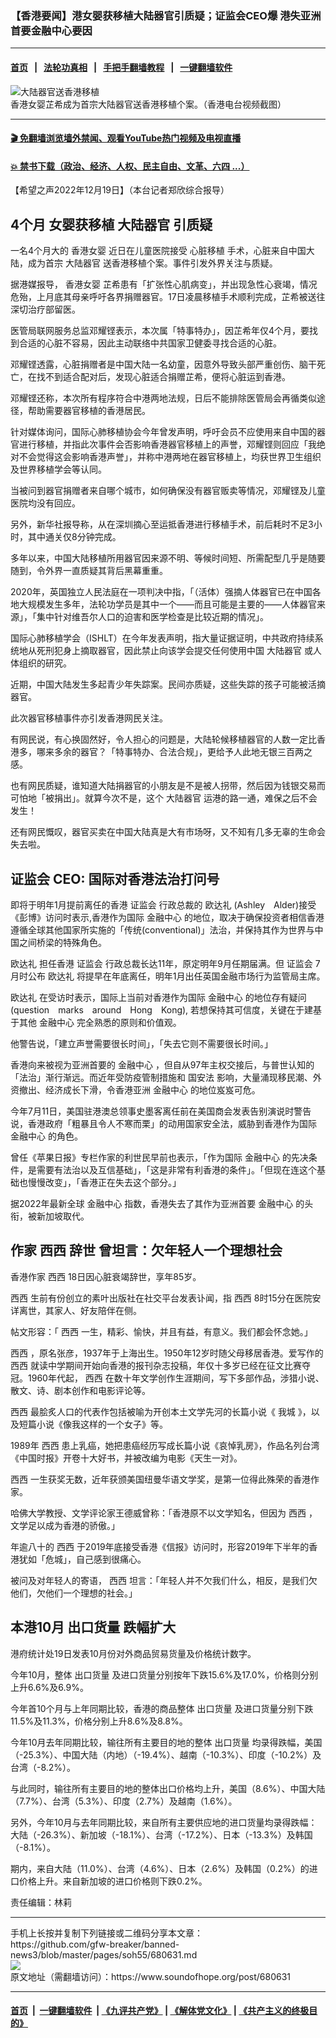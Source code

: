 ### 【香港要闻】港女婴获移植大陆器官引质疑；证监会CEO爆 港失亚洲首要金融中心要因
------------------------

#### [首页](https://github.com/gfw-breaker/banned-news3/blob/master/README.md) &nbsp;&nbsp;|&nbsp;&nbsp; [法轮功真相](https://github.com/begood0513/basic/blob/master/README.md)  &nbsp;&nbsp;|&nbsp;&nbsp; [手把手翻墙教程](https://github.com/gfw-breaker/guides/wiki)  &nbsp;&nbsp;|&nbsp;&nbsp; [一键翻墙软件](https://github.com/gfw-breaker/nogfw/blob/master/README.md)  



<div><img alt="大陆器官送香港移植" src="https://img.soundofhope.org/2022-12/yizhi-1671475488298.jpg"/>
<br/><figcaption class="caption">
 香港女婴芷希成为首宗大陆器官送香港移植个案。（香港电台视频截图）
</figcaption></div><hr/>

#### [ 🎬  免翻墙浏览墙外禁闻、观看YouTube热门视频及电视直播](https://github.com/gfw-breaker/HelloWorld)

#### [ 💥  禁书下载（政治、经济、人权、民主自由、文革、六四 ...）](https://github.com/gfw-breaker/books/blob/master/README.md)

<div><div class="Content__Wrapper sc-1bvya0-0 elmmKw article_body" itemprop="articleBody">
 <div id="post_place_1">
 </div>
 <p class="meta-top">
  <span class="meta">
   【希望之声2022年12月19日】（本台记者郑欣综合报导）
  </span>
 </p>
 <h2>
  4个月
  <strong>
   女婴获移植
   <ok href="/term/819372">
    大陆器官
   </ok>
   引质疑
  </strong>
 </h2>
 <p>
  一名4个月大的
  <ok href="/term/819369">
   香港女婴
  </ok>
  近日在儿童医院接受
  <ok href="/term/295015">
   心脏移植
  </ok>
  手术，心脏来自中国大陆，成为首宗
  <ok href="/term/819372">
   大陆器官
  </ok>
  送香港移植个案。事件引发外界关注与质疑。
 </p>
 <p>
  据港媒报导，
  <ok href="/term/819369">
   香港女婴
  </ok>
  芷希患有「扩张性心肌病变」，并出现急性心衰竭，情况危殆，上月底其母亲呼吁各界捐赠器官。17日凌晨移植手术顺利完成，芷希被送往深切治疗部留医。
 </p>
 <p>
  医管局联网服务总监邓耀铿表示，本次属「特事特办」，因芷希年仅4个月，要找到合适的心脏不容易，因此主动联络中共国家卫健委寻找合适的心脏。
 </p>
 <p>
  邓耀铿透露，心脏捐赠者是中国大陆一名幼童，因意外导致头部严重创伤、脑干死亡，在找不到适合配对后，发现心脏适合捐赠芷希，便将心脏运到香港。
 </p>
 <p>
  邓耀铿还称，本次所有程序符合中港两地法规，日后不能排除医管局会再循类似途径，帮助需要器官移植的香港居民。
 </p>
 <p>
  针对媒体询问，国际心肺移植协会今年曾发声明，呼吁会员不应使用来自中国的器官进行移植，并指此次事件会否影响香港器官移植上的声誉，邓耀铿则回应「我绝对不会觉得这会影响香港声誉」，并称中港两地在器官移植上，均获世界卫生组织及世界移植学会等认同。
 </p>
 <p>
  当被问到器官捐赠者来自哪个城市，如何确保没有器官贩卖等情况，邓耀铿及儿童医院均没有回应。
 </p>
 <p>
  另外，新华社报导称，从在深圳摘心至运抵香港进行移植手术，前后耗时不足3小时，其中通关仅8分钟完成。
 </p>
 <p>
  多年以来，中国大陆移植所用器官因来源不明、等候时间短、所需配型几乎是随要随到，令外界一直质疑其背后黑幕重重。
 </p>
 <p>
  2020年，英国独立人民法庭在一项判决中指，「（活体）强摘人体器官已在中国各地大规模发生多年，法轮功学员是其中一个——而且可能是主要的——人体器官来源」，「集中针对维吾尔人口的迫害和医学检查是比较近期的情况」。
 </p>
 <p>
  国际心肺移植学会（ISHLT）在今年发表声明，指大量证据证明，中共政府持续系统地从死刑犯身上摘取器官，因此禁止向该学会提交任何使用中国
  <ok href="/term/819372">
   大陆器官
  </ok>
  或人体组织的研究。
 </p>
 <p>
  近期，中国大陆发生多起青少年失踪案。民间亦质疑，这些失踪的孩子可能被活摘器官。
 </p>
 <p>
  此次器官移植事件亦引发香港网民关注。
 </p>
 <p>
  有网民说，有心换固然好，令人担心的问题是，大陆轮候移植器官的人数一定比香港多，哪来多余的器官？「特事特办、合法合规」，更给予人此地无银三百两之感。
 </p>
 <p>
  也有网民质疑，谁知道大陆捐器官的小朋友是不是被人拐带，然后因为钱银交易而可怕地「被捐出」。就算今次不是，这个
  <ok href="/term/819372">
   大陆器官
  </ok>
  运港的路一通，难保之后不会发生！
 </p>
 <p>
  还有网民慨叹，器官买卖在中国大陆真是大有市场呀，又不知有几多无辜的生命会失去啦。
 </p>
 <h2>
  <strong>
   <ok href="/term/31672">
    证监会
   </ok>
   CEO: 国际对香港法治打问号
  </strong>
 </h2>
 <p>
  即将于明年1月提前离任的香港
  <ok href="/term/31672">
   证监会
  </ok>
  行政总裁的
  <ok href="/term/819375">
   欧达礼
  </ok>
  (Ashley　Alder)接受《彭博》访问时表示,香港作为国际
  <ok href="/term/166904">
   金融中心
  </ok>
  的地位，取决于确保投资者相信香港遵循全球其他国家所实施的「传统(conventional)」法治，并保持其作为世界与中国之间桥梁的特殊角色。
 </p>
 <p>
  <ok href="/term/819375">
   欧达礼
  </ok>
  担任香港
  <ok href="/term/31672">
   证监会
  </ok>
  行政总裁长达11年，原定明年9月任期届满。但
  <ok href="/term/31672">
   证监会
  </ok>
  7月时公布
  <ok href="/term/819375">
   欧达礼
  </ok>
  将提早在年底离任，明年1月出任英国金融市场行为监管局主席。
 </p>
 <p>
  <ok href="/term/819375">
   欧达礼
  </ok>
  在受访时表示，国际上当前对香港作为国际
  <ok href="/term/166904">
   金融中心
  </ok>
  的地位存有疑问(question　marks　around　Hong　Kong), 若想保持其可信度，关键在于建基于其他
  <ok href="/term/166904">
   金融中心
  </ok>
  完全熟悉的原则和价值观。
 </p>
 <p>
  他警告说，「建立声誉需要很长时间」，「失去它则不需要很长时间。」
 </p>
 <p>
  香港向来被视为亚洲首要的
  <ok href="/term/166904">
   金融中心
  </ok>
  ，但自从97年主权交接后，与普世认知的「法治」渐行渐远。而近年受防疫管制措施和
  <ok href="/term/99050">
   国安法
  </ok>
  影响，大量涌现移民潮、外资撤出、经济成长下滑，令香港亚洲
  <ok href="/term/166904">
   金融中心
  </ok>
  的地位岌岌可危。
 </p>
 <p>
  今年7月11日，美国驻港澳总领事史墨客离任前在美国商会发表告别演说时警告说，香港政府「粗暴且令人不寒而栗」的动用国家安全法，威胁到香港作为国际
  <ok href="/term/166904">
   金融中心
  </ok>
  的角色。
 </p>
 <p>
  曾任《苹果日报》专栏作家的利世民早前也表示，「作为国际
  <ok href="/term/166904">
   金融中心
  </ok>
  的先决条件，是需要有法治以及互信基础」，「这是非常有利香港的条件」。「但现在连这个基础也慢慢改变」，「香港正在失去这个部分。」
 </p>
 <p>
  据2022年最新全球
  <ok href="/term/166904">
   金融中心
  </ok>
  指数，香港失去了其作为亚洲首要
  <ok href="/term/166904">
   金融中心
  </ok>
  的头衔，被新加坡取代。
 </p>
 <h2>
  <strong>
   作家
   <ok href="/term/819378">
    西西
   </ok>
   辞世 曾坦言：欠年轻人一个理想社会
  </strong>
 </h2>
 <p>
  香港作家
  <ok href="/term/819378">
   西西
  </ok>
  18日因心脏衰竭辞世，享年85岁。
 </p>
 <p>
  <ok href="/term/819378">
   西西
  </ok>
  生前有份创立的素叶出版社在社交平台发表讣闻，指
  <ok href="/term/819378">
   西西
  </ok>
  8时15分在医院安详离世，其家人、好友陪伴在侧。
 </p>
 <p>
  帖文形容：「
  <ok href="/term/819378">
   西西
  </ok>
  一生，精彩、愉快，并且有益，有意义。我们都会怀念她。」
 </p>
 <p>
  <ok href="/term/819378">
   西西
  </ok>
  ，原名张彦，1937年于上海出生。1950年12岁时随父母移居香港。爱写作的
  <ok href="/term/819378">
   西西
  </ok>
  就读中学期间开始向香港的报刊杂志投稿，年仅十多岁已经在征文比赛夺冠。1960年代起，
  <ok href="/term/819378">
   西西
  </ok>
  在数十年文学创作生涯期间，写下多部作品，涉猎小说、散文、诗、剧本创作和电影评论等。
 </p>
 <p>
  <ok href="/term/819378">
   西西
  </ok>
  最脍炙人口的代表作包括被喻为开创本土文学先河的长篇小说《
  <ok href="/term/819381">
   我城
  </ok>
  》，以及短篇小说《像我这样的一个女子》等。
 </p>
 <p>
  1989年
  <ok href="/term/819378">
   西西
  </ok>
  患上乳癌，她把患癌经历写成长篇小说《哀悼乳房》，作品名列台湾《中国时报》开卷十大好书，并被改编为电影《天生一对》。
 </p>
 <p>
  <ok href="/term/819378">
   西西
  </ok>
  一生获奖无数，近年获颁美国纽曼华语文学奖，是第一位得此殊荣的香港作家。
 </p>
 <p>
  哈佛大学教授、文学评论家王德威曾称：「香港原不以文学知名，但因为
  <ok href="/term/819378">
   西西
  </ok>
  ，文学足以成为香港的骄傲。」
 </p>
 <p>
  年逾八十的
  <ok href="/term/819378">
   西西
  </ok>
  于2019年底接受香港《信报》访问时，形容2019年下半年的香港犹如「危城」，自己感到很痛心。
 </p>
 <p>
  被问及对年轻人的寄语，
  <ok href="/term/819378">
   西西
  </ok>
  坦言：「年轻人并不欠我们什么，相反，是我们欠他们，欠他们一个理想的社会。」
 </p>
 <h2>
  <strong>
   本港10月
   <ok href="/term/796575">
    出口货量
   </ok>
   跌幅扩大
  </strong>
 </h2>
 <p>
  港府统计处19日发表10月份对外商品贸易货量及价格统计数字。
 </p>
 <p>
  今年10月，整体
  <ok href="/term/796575">
   出口货量
  </ok>
  及进口货量分别按年下跌15.6%及17.0%，价格则分别上升6.6%及6.9%。
 </p>
 <p>
  今年首10个月与上年同期比较，香港的商品整体
  <ok href="/term/796575">
   出口货量
  </ok>
  及进口货量分别下跌11.5%及11.3%，价格分别上升8.6%及8.8%。
 </p>
 <p>
  今年10月去年同期比较，输往所有主要目的地的整体
  <ok href="/term/796575">
   出口货量
  </ok>
  均录得跌幅，美国（-25.3%）、中国大陆（内地）（-19.4%）、越南（-10.3%）、印度（-10.2%）及台湾（-8.2%）。
 </p>
 <p>
 </p>
 <p>
  与此同时，输往所有主要目的地的整体出口价格均上升，美国（8.6%）、中国大陆（7.7%）、台湾（5.3%）、印度（2.7%）及越南（1.6%）。
 </p>
 <p>
  另外，今年10月与去年同期比较，来自所有主要供应地的进口货量均录得跌幅：大陆（-26.3%）、新加坡（-18.1%）、台湾（-17.2%）、日本（-13.3%）及韩国（-8.1%）。
 </p>
 <p>
  期内，来自大陆（11.0%）、台湾（4.6%）、日本（2.6%）及韩国（0.2%）的进口价格上升。来自新加坡的进口价格则下跌0.2%。
 </p>
 <p class="meta-btm">
  责任编辑：林莉
 </p>
</div>
</div>
<hr/>
手机上长按并复制下列链接或二维码分享本文章：<br/>
https://github.com/gfw-breaker/banned-news3/blob/master/pages/soh55/680631.md <br/>
<a href='https://github.com/gfw-breaker/banned-news3/blob/master/pages/soh55/680631.md'><img src='https://github.com/gfw-breaker/banned-news3/blob/master/pages/soh55/680631.md.png'/></a> <br/>
原文地址（需翻墙访问）：https://www.soundofhope.org/post/680631


------------------------
#### [首页](https://github.com/gfw-breaker/banned-news3/blob/master/README.md) &nbsp;|&nbsp; [一键翻墙软件](https://github.com/gfw-breaker/nogfw/blob/master/README.md) &nbsp;| [《九评共产党》](https://github.com/gfw-breaker/9ping.md/blob/master/README.md#九评之一评共产党是什么) | [《解体党文化》](https://github.com/gfw-breaker/jtdwh.md/blob/master/README.md) | [《共产主义的终极目的》](https://github.com/gfw-breaker/gczydzjmd.md/blob/master/README.md)


<img src='http://gfw-breaker.win/banned-news3/pages/soh55/680631.md' width='0px' height='0px'/>